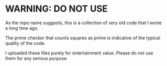# WARNING: DO NOT USE

As the repo name suggests,
this is a collection of very old code
that I wrote a long time ago.

The prime checker that counts squares as prime
is indicative of the typical quality of the code.

I uploaded these files purely for entertainment value.
Please do not use them for any serious purpose.
